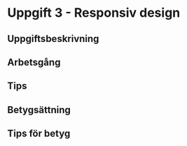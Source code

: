 # Uppgift 3 - Responsiv design

## Uppgiftsbeskrivning

## Arbetsgång

## Tips

## Betygsättning 

## Tips för betyg

